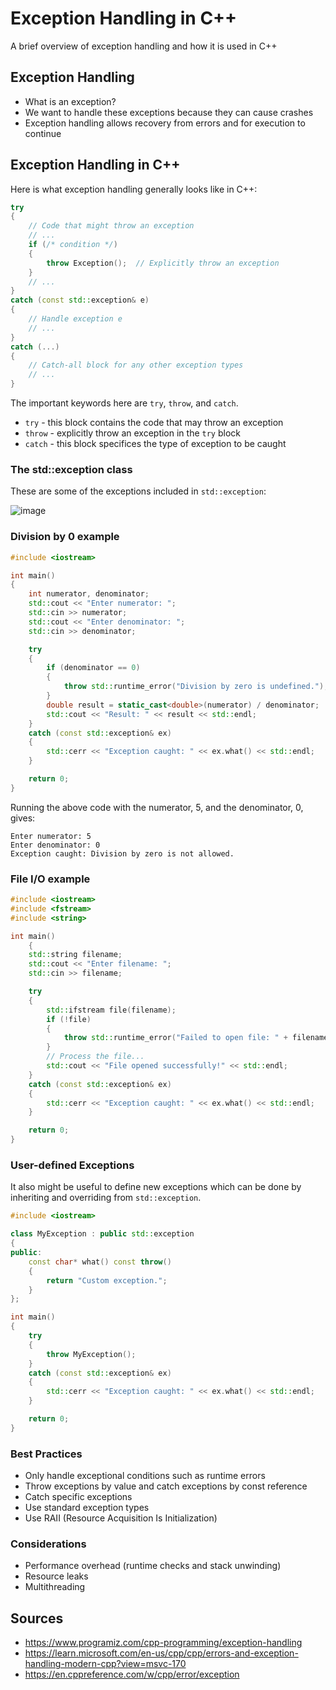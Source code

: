 # Exception Handling in C++
A brief overview of exception handling and how it is used in C++ 
## Exception Handling
- What is an exception?
- We want to handle these exceptions because they can cause crashes
- Exception handling allows recovery from errors and for execution to continue
## Exception Handling in C++
Here is what exception handling generally looks like in C++:
```cpp
try 
{
    // Code that might throw an exception
    // ...
    if (/* condition */) 
    {
        throw Exception();  // Explicitly throw an exception
    }
    // ...
}
catch (const std::exception& e) 
{
    // Handle exception e
    // ...
}
catch (...) 
{
    // Catch-all block for any other exception types
    // ...
}
```
The important keywords here are `try`, `throw`, and `catch`.

- `try` - this block contains the code that may throw an exception
- `throw` - explicitly throw an exception in the `try` block
- `catch` - this block specifices the type of exception to be caught

### The std::exception class

These are some of the exceptions included in `std::exception`:

![image](https://github.com/goutham-st/brown-bag/assets/78628850/5d1f6971-4812-4640-b129-d8295d6068db)

### Division by 0 example
```cpp
#include <iostream>

int main() 
{
    int numerator, denominator;
    std::cout << "Enter numerator: ";
    std::cin >> numerator;
    std::cout << "Enter denominator: ";
    std::cin >> denominator;

    try 
    {
        if (denominator == 0) 
        {
            throw std::runtime_error("Division by zero is undefined.");
        }
        double result = static_cast<double>(numerator) / denominator;
        std::cout << "Result: " << result << std::endl;
    }
    catch (const std::exception& ex) 
    {
        std::cerr << "Exception caught: " << ex.what() << std::endl;
    }

    return 0;
}
```
Running the above code with the numerator, 5, and the denominator, 0, gives:
```
Enter numerator: 5
Enter denominator: 0
Exception caught: Division by zero is not allowed.
```
### File I/O example
``` cpp
#include <iostream>
#include <fstream>
#include <string>

int main() 
    {
    std::string filename;
    std::cout << "Enter filename: ";
    std::cin >> filename;

    try 
    {
        std::ifstream file(filename);
        if (!file) 
        {
            throw std::runtime_error("Failed to open file: " + filename);
        }
        // Process the file...
        std::cout << "File opened successfully!" << std::endl;
    }
    catch (const std::exception& ex) 
    {
        std::cerr << "Exception caught: " << ex.what() << std::endl;
    }

    return 0;
}
```
### User-defined Exceptions
It also might be useful to define new exceptions which can be done by inheriting and overriding from `std::exception`.
```cpp
#include <iostream>

class MyException : public std::exception 
{
public:
    const char* what() const throw()
    {
        return "Custom exception.";
    }
};

int main() 
{
    try 
    {
        throw MyException();
    }
    catch (const std::exception& ex) 
    {
        std::cerr << "Exception caught: " << ex.what() << std::endl;
    }

    return 0;
}
```
### Best Practices
- Only handle exceptional conditions such as runtime errors
- Throw exceptions by value and catch exceptions by const reference
- Catch specific exceptions
- Use standard exception types
- Use RAII (Resource Acquisition Is Initialization)

### Considerations
- Performance overhead (runtime checks and stack unwinding)
- Resource leaks
- Multithreading

## Sources

- https://www.programiz.com/cpp-programming/exception-handling
- https://learn.microsoft.com/en-us/cpp/cpp/errors-and-exception-handling-modern-cpp?view=msvc-170
- https://en.cppreference.com/w/cpp/error/exception
